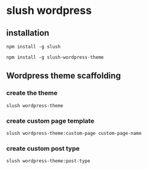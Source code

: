 # slush wordpress

## installation

```
npm install -g slush
```

```
npm install -g slush-wordpress-theme
```

## Wordpress theme scaffolding

### create the theme
```
slush wordpress-theme
```

### create custom page template

```
slush wordpress-theme:custom-page custom-page-name
```

### create custom post type

```
slush wordpress-theme:post-type
```
